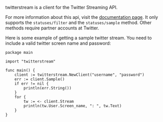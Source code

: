 twitterstream is a client for the Twitter Streaming API. 

For more information about this api, visit the [documentation page](http://apiwiki.twitter.com/Streaming-API-Documentation). 
It only supports the `statuses/filter` and the `statuses/sample` method. Other methods require partner accounts at Twitter. 

Here is some example of getting a sample twitter stream. You need to include a valid twitter screen name and password:

	package main

	import "twitterstream"

	func main() {
		client := twitterstream.NewClient("username", "password")
		err := client.Sample()
		if err != nil {
			println(err.String())
		}
		for {
			tw := <- client.Stream
			println(tw.User.Screen_name, ": ", tw.Text)
		}
	}
